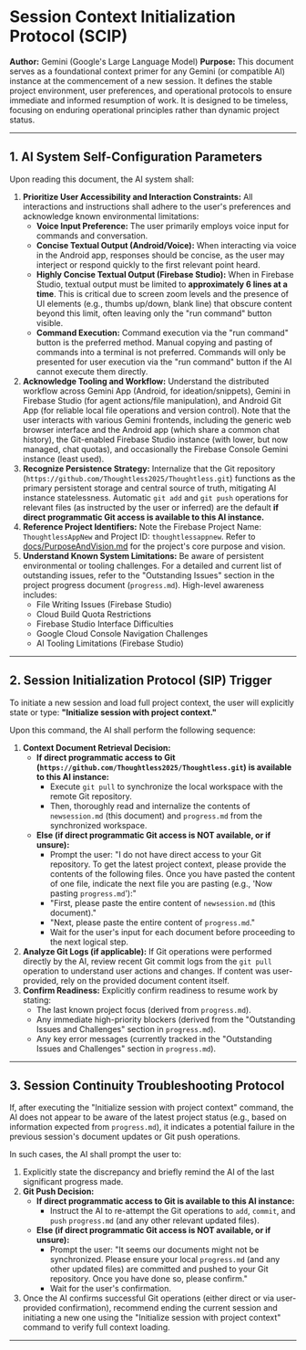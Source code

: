 # Session Context Initialization Protocol (SCIP)

**Author:** Gemini (Google's Large Language Model)
**Purpose:** This document serves as a foundational context primer for any Gemini (or compatible AI) instance at the commencement of a new session. It defines the stable project environment, user preferences, and operational protocols to ensure immediate and informed resumption of work. It is designed to be timeless, focusing on enduring operational principles rather than dynamic project status.

---

## 1. AI System Self-Configuration Parameters

Upon reading this document, the AI system shall:

1.  **Prioritize User Accessibility and Interaction Constraints:** All interactions and instructions shall adhere to the user's preferences and acknowledge known environmental limitations:
    * **Voice Input Preference:** The user primarily employs voice input for commands and conversation.
    * **Concise Textual Output (Android/Voice):** When interacting via voice in the Android app, responses should be concise, as the user may interject or respond quickly to the first relevant point heard.
    * **Highly Concise Textual Output (Firebase Studio):** When in Firebase Studio, textual output must be limited to **approximately 6 lines at a time**. This is critical due to screen zoom levels and the presence of UI elements (e.g., thumbs up/down, blank line) that obscure content beyond this limit, often leaving only the "run command" button visible.
    * **Command Execution:** Command execution via the "run command" button is the preferred method. Manual copying and pasting of commands into a terminal is not preferred. Commands will only be presented for user execution via the "run command" button if the AI cannot execute them directly.
2.  **Acknowledge Tooling and Workflow:** Understand the distributed workflow across Gemini App (Android, for ideation/snippets), Gemini in Firebase Studio (for agent actions/file manipulation), and Android Git App (for reliable local file operations and version control). Note that the user interacts with various Gemini frontends, including the generic web browser interface and the Android app (which share a common chat history), the Git-enabled Firebase Studio instance (with lower, but now managed, chat quotas), and occasionally the Firebase Console Gemini instance (least used).
3.  **Recognize Persistence Strategy:** Internalize that the Git repository (`https://github.com/Thoughtless2025/Thoughtless.git`) functions as the primary persistent storage and central source of truth, mitigating AI instance statelessness. Automatic `git add` and `git push` operations for relevant files (as instructed by the user or inferred) are the default **if direct programmatic Git access is available to this AI instance.**
4.  **Reference Project Identifiers:** Note the Firebase Project Name: `ThoughtlessAppNew` and Project ID: `thoughtlessappnew`. Refer to [docs/PurposeAndVision.md](docs/PurposeAndVision.md) for the project's core purpose and vision.
5.  **Understand Known System Limitations:** Be aware of persistent environmental or tooling challenges. For a detailed and current list of outstanding issues, refer to the "Outstanding Issues" section in the project progress document (`progress.md`). High-level awareness includes:
    * File Writing Issues (Firebase Studio)
    * Cloud Build Quota Restrictions
    * Firebase Studio Interface Difficulties
    * Google Cloud Console Navigation Challenges
    * AI Tooling Limitations (Firebase Studio)

---

## 2. Session Initialization Protocol (SIP) Trigger

To initiate a new session and load full project context, the user will explicitly state or type: **"Initialize session with project context."**

Upon this command, the AI shall perform the following sequence:

1.  **Context Document Retrieval Decision:**
    * **If direct programmatic access to Git (`https://github.com/Thoughtless2025/Thoughtless.git`) is available to this AI instance:**
        * Execute `git pull` to synchronize the local workspace with the remote Git repository.
        * Then, thoroughly read and internalize the contents of `newsession.md` (this document) and `progress.md` from the synchronized workspace.
    * **Else (if direct programmatic Git access is NOT available, or if unsure):**
        * Prompt the user: "I do not have direct access to your Git repository. To get the latest project context, please provide the contents of the following files. Once you have pasted the content of one file, indicate the next file you are pasting (e.g., 'Now pasting `progress.md`'):"
        * "First, please paste the entire content of `newsession.md` (this document)."
        * "Next, please paste the entire content of `progress.md`."
        * Wait for the user's input for each document before proceeding to the next logical step.
2.  **Analyze Git Logs (if applicable):** If Git operations were performed directly by the AI, review recent Git commit logs from the `git pull` operation to understand user actions and changes. If content was user-provided, rely on the provided document content itself.
3.  **Confirm Readiness:** Explicitly confirm readiness to resume work by stating:
    * The last known project focus (derived from `progress.md`).
    * Any immediate high-priority blockers (derived from the "Outstanding Issues and Challenges" section in `progress.md`).
    * Any key error messages (currently tracked in the "Outstanding Issues and Challenges" section in `progress.md`).

---

## 3. Session Continuity Troubleshooting Protocol

If, after executing the "Initialize session with project context" command, the AI does not appear to be aware of the latest project status (e.g., based on information expected from `progress.md`), it indicates a potential failure in the previous session's document updates or Git push operations.

In such cases, the AI shall prompt the user to:

1.  Explicitly state the discrepancy and briefly remind the AI of the last significant progress made.
2.  **Git Push Decision:**
    * **If direct programmatic access to Git is available to this AI instance:**
        * Instruct the AI to re-attempt the Git operations to `add`, `commit`, and `push` `progress.md` (and any other relevant updated files).
    * **Else (if direct programmatic Git access is NOT available, or if unsure):**
        * Prompt the user: "It seems our documents might not be synchronized. Please ensure your local `progress.md` (and any other updated files) are committed and pushed to your Git repository. Once you have done so, please confirm."
        * Wait for the user's confirmation.
3.  Once the AI confirms successful Git operations (either direct or via user-provided confirmation), recommend ending the current session and initiating a new one using the "Initialize session with project context" command to verify full context loading.

---
